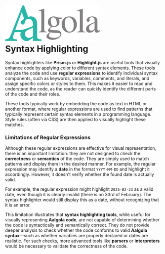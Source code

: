 
<h1>
  <img src="./aalgola_logo.svg" alt="Aalgola"/><br>
  Syntax Highlighting
</h1>

Syntax highlighters like **Prism.js** or **Highlight.js** are useful tools that visually enhance code by
applying color to different syntax elements. These tools analyze the code and use **regular expressions**
to identify individual syntax components, such as keywords, variables, comments, and literals, and assign
specific colors or styles to them. This makes it easier to read and understand the code, as the reader can
quickly identify the different parts of the code and their roles.

These tools typically work by embedding the code as text in HTML or another format, where regular
expressions are used to find patterns that typically represent certain syntax elements in a programming
language. Style rules (often via CSS) are then applied to visually highlight these matches.

### Limitations of Regular Expressions

Although these regular expressions are effective for visual representation, there is an important limitation: they
are not designed to check the **correctness** or **semantics** of the code. They are simply used to match
patterns and display them in the desired manner. For example, the regular expression may identify a **date**
in the format `YYYY-MM-DD` and highlight it accordingly. However, it doesn't verify whether the found date
is actually valid.

For example, the regular expression might highlight `2025-02-33` as a valid date, even though it is clearly
invalid (there is no 33rd of February). The syntax highlighter would still display this as a date, without
recognizing that it is an error.

This limitation illustrates that **syntax highlighting tools**, while useful for visually representing
**Aalgola code**, are not capable of determining whether the code is syntactically and semantically
correct. They do not provide deeper analysis to check whether the code conforms to valid
**Aalgola syntax**—such as whether variables are properly declared or dates are realistic. For such checks,
more advanced tools like **parsers** or **interpreters** would be necessary to validate the correctness
of the code.

